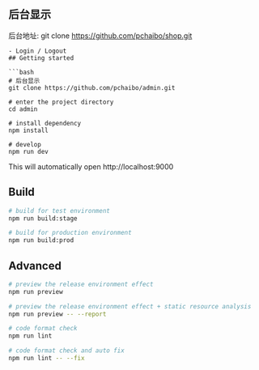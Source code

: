 
## 后台显示
后台地址:
git clone https://github.com/pchaibo/shop.git
```
- Login / Logout
## Getting started

```bash
# 后台显示
git clone https://github.com/pchaibo/admin.git

# enter the project directory
cd admin

# install dependency
npm install

# develop
npm run dev
```

This will automatically open http://localhost:9000

## Build

```bash
# build for test environment
npm run build:stage

# build for production environment
npm run build:prod
```

## Advanced

```bash
# preview the release environment effect
npm run preview

# preview the release environment effect + static resource analysis
npm run preview -- --report

# code format check
npm run lint

# code format check and auto fix
npm run lint -- --fix
```


